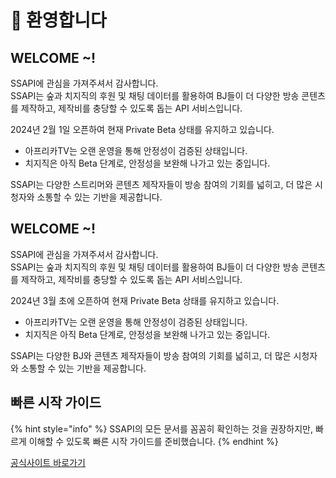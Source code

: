 # 🌟 환영합니다

## WELCOME \~!

SSAPI에 관심을 가져주셔서 감사합니다.  
SSAPI는 숲과 치지직의 후원 및 채팅 데이터를 활용하여 BJ들이 더 다양한 방송 콘텐츠를 제작하고, 제작비를 충당할 수 있도록 돕는 API 서비스입니다.

2024년 2월 1일 오픈하여 현재 Private Beta 상태를 유지하고 있습니다.

* 아프리카TV는 오랜 운영을 통해 안정성이 검증된 상태입니다.
* 치지직은 아직 Beta 단계로, 안정성을 보완해 나가고 있는 중입니다.

SSAPI는 다양한 스트리머와 콘텐츠 제작자들이 방송 참여의 기회를 넓히고, 더 많은 시청자와 소통할 수 있는 기반을 제공합니다.

## WELCOME \~!

SSAPI에 관심을 가져주셔서 감사합니다.  
SSAPI는 숲과 치지직의 후원 및 채팅 데이터를 활용하여 BJ들이 더 다양한 방송 콘텐츠를 제작하고, 제작비를 충당할 수 있도록 돕는 API 서비스입니다.

2024년 3월 초에 오픈하여 현재 Private Beta 상태를 유지하고 있습니다.

* 아프리카TV는 오랜 운영을 통해 안정성이 검증된 상태입니다.
* 치지직은 아직 Beta 단계로, 안정성을 보완해 나가고 있는 중입니다.

SSAPI는 다양한 BJ와 콘텐츠 제작자들이 방송 참여의 기회를 넓히고, 더 많은 시청자와 소통할 수 있는 기반을 제공합니다.

## 빠른 시작 가이드

{% hint style="info" %}
SSAPI의 모든 문서를 꼼꼼히 확인하는 것을 권장하지만, 빠르게 이해할 수 있도록 빠른 시작 가이드를 준비했습니다.
{% endhint %}

[공식사이트 바로가기]([quick\_start\_guide.md](https://ssapi.kr/))
